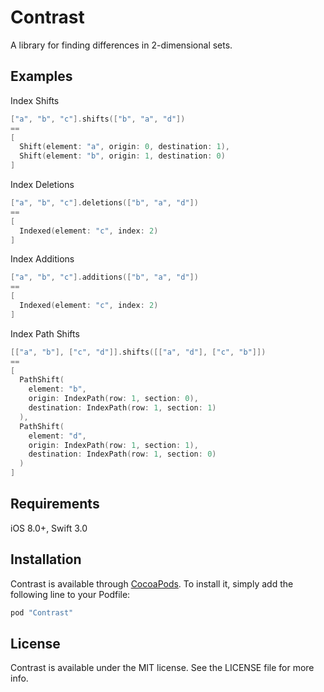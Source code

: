 # Contrast
A library for finding differences in 2-dimensional sets.

## Examples

Index Shifts
```swift
["a", "b", "c"].shifts(["b", "a", "d"]) 
==
[
  Shift(element: "a", origin: 0, destination: 1),
  Shift(element: "b", origin: 1, destination: 0)
]
```

Index Deletions
```swift
["a", "b", "c"].deletions(["b", "a", "d"]) 
== 
[
  Indexed(element: "c", index: 2)
]
```

Index Additions
```swift
["a", "b", "c"].additions(["b", "a", "d"]) 
==
[
  Indexed(element: "c", index: 2)
]
```

Index Path Shifts
```swift
[["a", "b"], ["c", "d"]].shifts([["a", "d"], ["c", "b"]]) 
==
[
  PathShift(
    element: "b",
    origin: IndexPath(row: 1, section: 0),
    destination: IndexPath(row: 1, section: 1)
  ),
  PathShift(
    element: "d",
    origin: IndexPath(row: 1, section: 1),
    destination: IndexPath(row: 1, section: 0)
  )
]
```

## Requirements

iOS 8.0+, 
Swift 3.0

## Installation

Contrast is available through [CocoaPods](http://cocoapods.org). To install it, simply add the following line to your Podfile:

```ruby
pod "Contrast"
```

## License

Contrast is available under the MIT license. See the LICENSE file for more info.

